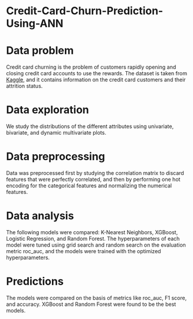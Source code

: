 # Credit-Card-Churn-Prediction-Using-ANN


# Data problem

Credit card churning is the problem of customers rapidly opening and closing credit card accounts to use the rewards. The dataset is taken from [Kaggle](https://www.kaggle.com/sakshigoyal7/credit-card-customers), and it contains information on the credit card customers and their attrition status.

# Data exploration

We study the distributions of the different attributes using univariate, bivariate, and dynamic multivariate plots.

# Data preprocessing

Data was preprocessed first by studying the correlation matrix to discard features that were perfectly correlated, and then by performing one hot encoding for the categorical features and normalizing the numerical features.

# Data analysis

The following models were compared: K-Nearest Neighbors, XGBoost, Logistic Regression, and Random Forest. The hyperparameters of each model were tuned using grid search and random search on the evaluation metric roc_auc, and the models were trained with the optimized hyperparameters.

# Predictions

The models were compared on the basis of metrics like roc_auc, F1 score, and accuracy. XGBoost and Random Forest were found to be the best models.
